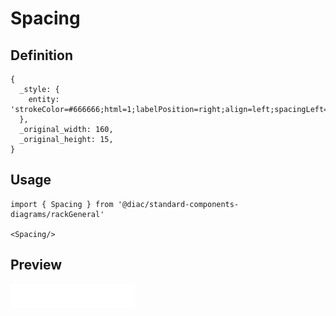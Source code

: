 # Spacing

## Definition

```
{
  _style: { 
    entity: 'strokeColor=#666666;html=1;labelPosition=right;align=left;spacingLeft=15;shadow=0;dashed=0;outlineConnect=0;text;',
  },
  _original_width: 160,
  _original_height: 15,
}
```

## Usage

```
import { Spacing } from '@diac/standard-components-diagrams/rackGeneral'

<Spacing/>
```

## Preview

<img src="./spacing.png" width="200"/>
